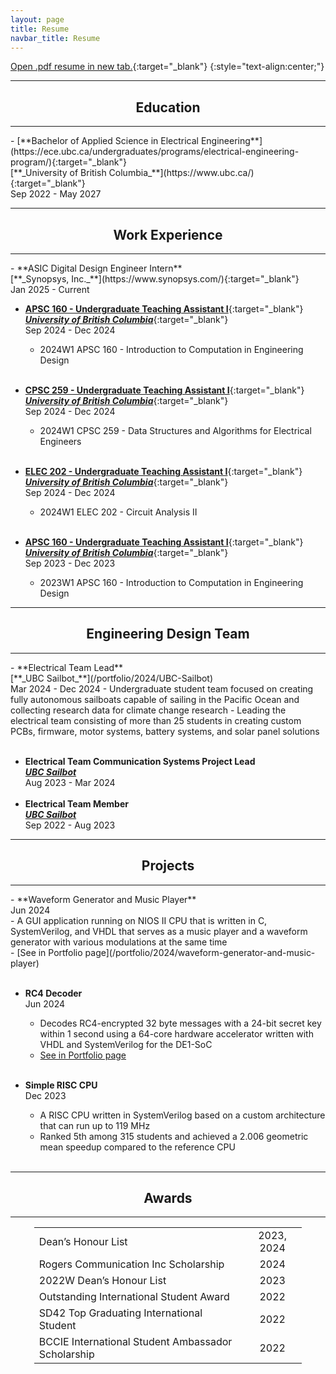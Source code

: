 ```yaml
---
layout: page
title: Resume
navbar_title: Resume
---
```

[Open .pdf resume in new tab.](assets/resume.pdf){:target="_blank"}
{:style="text-align:center;"}

<hr><center><h2>Education</h2></center><hr>
- [**Bachelor of Applied Science in Electrical Engineering**](https://ece.ubc.ca/undergraduates/programs/electrical-engineering-program/){:target="_blank"} <br>
  [**_University of British Columbia_**](https://www.ubc.ca/){:target="_blank"} <br>
  Sep 2022 - May 2027

<hr><center><h2>Work Experience</h2></center><hr>
- **ASIC Digital Design Engineer Intern** <br>
  [**_Synopsys, Inc._**](https://www.synopsys.com/){:target="_blank"} <br>
  Jan 2025 - Current <br>
  
- [**APSC 160 - Undergraduate Teaching Assistant I**](https://vancouver.calendar.ubc.ca/course-descriptions/courses/apscv-160){:target="_blank"} <br>
  [**_University of British Columbia_**](https://www.ubc.ca/){:target="_blank"} <br>
  Sep 2024 - Dec 2024 <br>
  - 2024W1 APSC 160 - Introduction to Computation in Engineering Design<br><br>
  
- [**CPSC 259 - Undergraduate Teaching Assistant I**](https://vancouver.calendar.ubc.ca/course-descriptions/courses/cpscv-259){:target="_blank"} <br>
  [**_University of British Columbia_**](https://www.ubc.ca/){:target="_blank"} <br>
  Sep 2024 - Dec 2024 <br>
  - 2024W1 CPSC 259 - Data Structures and Algorithms for Electrical Engineers<br><br>

- [**ELEC 202 - Undergraduate Teaching Assistant I**](https://vancouver.calendar.ubc.ca/course-descriptions/courses/elecv-202){:target="_blank"} <br>
  [**_University of British Columbia_**](https://www.ubc.ca/){:target="_blank"} <br>
  Sep 2024 - Dec 2024 <br>
  - 2024W1 ELEC 202 - Circuit Analysis II<br><br>

- [**APSC 160 - Undergraduate Teaching Assistant I**](https://vancouver.calendar.ubc.ca/course-descriptions/courses/apscv-160){:target="_blank"} <br>
  [**_University of British Columbia_**](https://www.ubc.ca/){:target="_blank"} <br>
  Sep 2023 - Dec 2023 <br>
  - 2023W1 APSC 160 - Introduction to Computation in Engineering Design

<hr><center><h2>Engineering Design Team</h2></center><hr>
- **Electrical Team Lead** <br>
  [**_UBC Sailbot_**](/portfolio/2024/UBC-Sailbot) <br>
  Mar 2024 - Dec 2024
  - Undergraduate student team focused on creating fully autonomous sailboats capable of sailing in the Pacific Ocean and collecting research data for climate change research
  - Leading the electrical team consisting of more than 25 students in creating custom PCBs, firmware, motor systems, battery systems, and solar panel solutions<br><br>
  
- **Electrical Team Communication Systems Project Lead** <br>
  [**_UBC Sailbot_**](/portfolio/2024/UBC-Sailbot) <br>
  Aug 2023 - Mar 2024
  <br><br>
- **Electrical Team Member** <br>
  [**_UBC Sailbot_**](/portfolio/2024/UBC-Sailbot) <br>
  Sep 2022 - Aug 2023
  
<hr><center><h2>Projects</h2></center><hr>
- **Waveform Generator and Music Player**<br>
  Jun 2024 <br>
  - A GUI application running on NIOS II CPU that is written in C, SystemVerilog, and VHDL that serves as a music player and a waveform generator with various modulations at the same time<br>
  - [See in Portfolio page](/portfolio/2024/waveform-generator-and-music-player) <br><br>

- **RC4 Decoder**<br>
  Jun 2024 <br>
  - Decodes RC4-encrypted 32 byte messages with a 24-bit secret key within 1 second using a 64-core
hardware accelerator written with VHDL and SystemVerilog for the DE1-SoC<br>
  - [See in Portfolio page](/portfolio/2024/rc4-decoder) <br><br>

- **Simple RISC CPU**<br>
  Dec 2023 <br>
  - A RISC CPU written in SystemVerilog based on a custom architecture that can run up to 119 MHz <br>
  - Ranked 5th among 315 students and achieved a 2.006 geometric mean speedup compared to the reference CPU <br><br>
  
<hr><center><h2>Awards</h2></center><hr>
<table style="margin-left: auto; margin-right: auto;width: 85%">
    <tr>
        <td>Dean’s Honour List</td>
        <td><center>2023, 2024</center></td>
    </tr>
    <tr>
        <td>Rogers Communication Inc Scholarship</td>
        <td><center>2024</center></td>
    </tr>
    <tr>
        <td>2022W Dean’s Honour List</td>
        <td><center>2023</center></td>
    </tr>
    <tr>
        <td>Outstanding International Student Award</td>
        <td><center>2022</center></td>
    </tr>
    <tr>
        <td>SD42 Top Graduating International Student</td>
        <td><center>2022</center></td>
    </tr>
        <tr>
        <td>BCCIE International Student Ambassador Scholarship</td>
        <td><center>2022</center></td>
    </tr>
</table>
